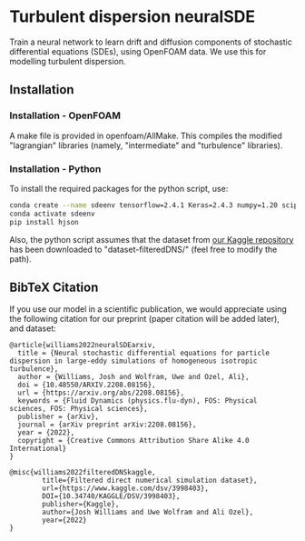 # Turbulent dispersion neuralSDE

Train a neural network to learn drift and diffusion components of stochastic differential equations (SDEs), using OpenFOAM data. We use this for modelling turbulent dispersion.

## Installation
### Installation - OpenFOAM
A make file is provided in openfoam/AllMake. This compiles the modified "lagrangian" libraries (namely, "intermediate" and "turbulence" libraries).


### Installation - Python
To install the required packages for the python script, use:
```bash
conda create --name sdeenv tensorflow=2.4.1 Keras=2.4.3 numpy=1.20 scipy=1.6.0 setuptools=51.0 joblib=1.0.1 python=3.8 
conda activate sdeenv
pip install hjson
```
Also, the python script assumes that the dataset from [our Kaggle repository](https://www.kaggle.com/datasets/jvwilliams23/filtered-direct-numerical-simulation-dataset) has been downloaded to "dataset-filteredDNS/" (feel free to modify the path).

## BibTeX Citation

If you use our model in a scientific publication, we would appreciate using the following citation for our preprint (paper citation will be added later), and dataset:

```
@article{williams2022neuralSDEarxiv,
  title = {Neural stochastic differential equations for particle dispersion in large-eddy simulations of homogeneous isotropic turbulence},
  author = {Williams, Josh and Wolfram, Uwe and Ozel, Ali},
  doi = {10.48550/ARXIV.2208.08156},
  url = {https://arxiv.org/abs/2208.08156},
  keywords = {Fluid Dynamics (physics.flu-dyn), FOS: Physical sciences, FOS: Physical sciences},
  publisher = {arXiv},
  journal = {arXiv preprint arXiv:2208.08156},
  year = {2022},
  copyright = {Creative Commons Attribution Share Alike 4.0 International}
}

@misc{williams2022filteredDNSkaggle,
        title={Filtered direct numerical simulation dataset},
        url={https://www.kaggle.com/dsv/3998403},
        DOI={10.34740/KAGGLE/DSV/3998403},
        publisher={Kaggle},
        author={Josh Williams and Uwe Wolfram and Ali Ozel},
        year={2022}
}
```


